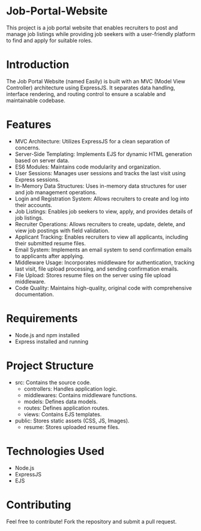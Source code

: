 # Job-Portal-Website
This project is a job portal website that enables recruiters to post and manage job listings while providing job seekers with a user-friendly platform to find and apply for suitable roles.

# Introduction
The Job Portal Website (named Easily) is built with an MVC (Model View Controller) architecture using ExpressJS. It separates data handling, interface rendering, and routing control to ensure a scalable and maintainable codebase.

# Features
- MVC Architecture: Utilizes ExpressJS for a clean separation of concerns.
- Server-Side Templating: Implements EJS for dynamic HTML generation based on server data.
- ES6 Modules: Maintains code modularity and organization.
- User Sessions: Manages user sessions and tracks the last visit using Express sessions.
- In-Memory Data Structures: Uses in-memory data structures for user and job management operations.
- Login and Registration System: Allows recruiters to create and log into their accounts.
- Job Listings: Enables job seekers to view, apply, and provides details of job listings.
- Recruiter Operations: Allows recruiters to create, update, delete, and view job postings with field validation.
- Applicant Tracking: Enables recruiters to view all applicants, including their submitted resume files.
- Email System: Implements an email system to send confirmation emails to applicants after applying.
- Middleware Usage: Incorporates middleware for authentication, tracking last visit, file upload processing, and sending confirmation emails.
- File Upload: Stores resume files on the server using file upload middleware.
- Code Quality: Maintains high-quality, original code with comprehensive documentation.

# Requirements
- Node.js and npm installed
- Express installed and running

# Project Structure
- src: Contains the source code.
    - controllers: Handles application logic.
    - middlewares: Contains middleware functions.
    - models: Defines data models.
    - routes: Defines application routes.
    - views: Contains EJS templates.
- public: Stores static assets (CSS, JS, Images).
    - resume: Stores uploaded resume files.

# Technologies Used
- Node.js
- ExpressJS
- EJS

# Contributing
Feel free to contribute! Fork the repository and submit a pull request.









